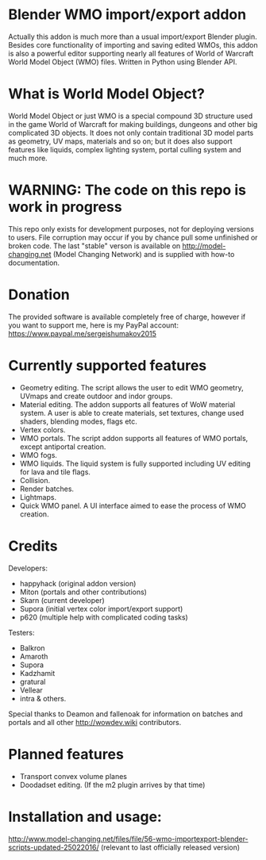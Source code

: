 # Blender WMO import/export addon
Actually this addon is much more than a usual import/export Blender plugin. Besides core functionality of importing and saving edited WMOs, this addon is also a powerful editor supporting nearly all features of World of Warcraft World Model Object (WMO) files. Written in Python using Blender API.

# What is World Model Object?
World Model Object or just WMO is a special compound 3D structure used in the game World of Warcraft for making buildings, dungeons and other big complicated 3D objects. It does not only contain traditional 3D model parts as geometry, UV maps, materials and so on; but it does also support features like liquids, complex lighting system, portal culling system and much more.

# WARNING: The code on this repo is work in progress
This repo only exists for development purposes, not for deploying versions to users. File corruption may occur if you by chance pull some unfinished or broken code. The last "stable" verson is available on http://model-changing.net (Model Changing Network) and is supplied with how-to documentation. 

# Donation
The provided software is available completely free of charge, however if you want to support me, here is my PayPal account: https://www.paypal.me/sergeishumakov2015

# Currently supported features
- Geometry editing. The script allows the user to edit WMO geometry, UVmaps and create outdoor and indor groups.
- Material editing. The addon supports all features of WoW material system. A user is able to create materials, set textures, change used shaders, blending modes, flags etc.
- Vertex colors. 
- WMO portals. The script addon supports all features of WMO portals, except antiportal creation.
- WMO fogs.
- WMO liquids. The liquid system is fully supported including UV editing for lava and tile flags.
- Collision.
- Render batches.
- Lightmaps.
- Quick WMO panel. A UI interface aimed to ease the process of WMO creation.

# Credits
Developers:
- happyhack (original addon version)
- Miton (portals and other contributions)
- Skarn (current developer)
- Supora (initial vertex color import/export support)
- p620 (multiple help with complicated coding tasks)

Testers:
- Balkron
- Amaroth
- Supora
- Kadzhamit
- gratural
- Vellear
- intra
& others.

Special thanks to Deamon and fallenoak for information on batches and portals and all other http://wowdev.wiki contributors.

# Planned features
- Transport convex volume planes
- Doodadset editing. (If the m2 plugin arrives by that time)

# Installation and usage:
http://www.model-changing.net/files/file/56-wmo-importexport-blender-scripts-updated-25022016/ (relevant to last officially released version)
